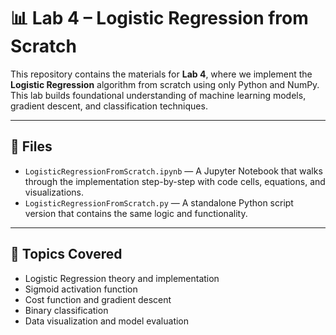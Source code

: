 # 📊 Lab 4 – Logistic Regression from Scratch

This repository contains the materials for **Lab 4**, where we implement the **Logistic Regression** algorithm from scratch using only Python and NumPy. This lab builds foundational understanding of machine learning models, gradient descent, and classification techniques.

---

## 📁 Files

- `LogisticRegressionFromScratch.ipynb` — A Jupyter Notebook that walks through the implementation step-by-step with code cells, equations, and visualizations.
- `LogisticRegressionFromScratch.py` — A standalone Python script version that contains the same logic and functionality.

---

## 🧠 Topics Covered

- Logistic Regression theory and implementation  
- Sigmoid activation function  
- Cost function and gradient descent  
- Binary classification  
- Data visualization and model evaluation



